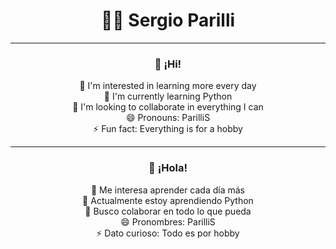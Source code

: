<div align="center">

# 👨‍💻 Sergio Parilli

---

### 👋 ¡Hi! 
👀 I'm interested in learning more every day  
🌱 I'm currently learning Python  
💞️ I'm looking to collaborate in everything I can  
😄 Pronouns: ParilliS  
⚡ Fun fact: Everything is for a hobby  

---

### 👋 ¡Hola!  
👀 Me interesa aprender cada día más  
🌱 Actualmente estoy aprendiendo Python  
💞️ Busco colaborar en todo lo que pueda  
😄 Pronombres: ParilliS  
⚡ Dato curioso: Todo es por hobby  

</div>
